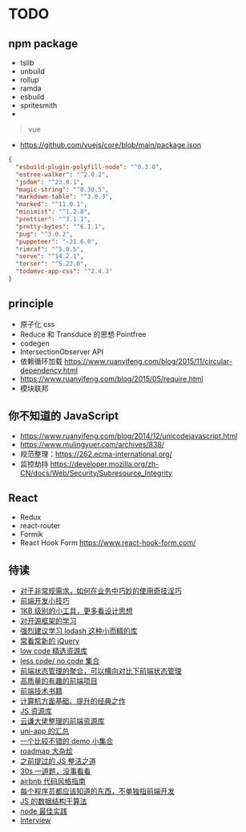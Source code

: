 # TODO

## npm package

- tslib
- unbuild
- rollup
- ramda
- esbuild
- spritesmith
-

> vue

- https://github.com/vuejs/core/blob/main/package.json

```json
{
  "esbuild-plugin-polyfill-node": "^0.3.0",
  "estree-walker": "^2.0.2",
  "jsdom": "^23.0.1",
  "magic-string": "^0.30.5",
  "markdown-table": "^3.0.3",
  "marked": "^11.0.1",
  "minimist": "^1.2.8",
  "prettier": "^3.1.1",
  "pretty-bytes": "^6.1.1",
  "pug": "^3.0.2",
  "puppeteer": "~21.6.0",
  "rimraf": "^5.0.5",
  "serve": "^14.2.1",
  "terser": "^5.22.0",
  "todomvc-app-css": "^2.4.3"
}
```

## principle

- 原子化 css
- Reduce 和 Transduce 的思想 Pointfree
- codegen
- IntersectionObserver API
- 依赖循环加载 https://www.ruanyifeng.com/blog/2015/11/circular-dependency.html
- https://www.ruanyifeng.com/blog/2015/05/require.html
- 模块联邦

## 你不知道的 JavaScript

- https://www.ruanyifeng.com/blog/2014/12/unicodejavascript.html
- https://www.mulingyuer.com/archives/838/
- 规范整理：https://262.ecma-international.org/
- 监控劫持 https://developer.mozilla.org/zh-CN/docs/Web/Security/Subresource_Integrity

## React

- Redux
- react-router
- Formik
- React Hook Form https://www.react-hook-form.com/

## 待读

- [ 对于非常规需求，如何在业务中巧妙的使用奇技淫巧 ](https://github.com/tnfe/awesome-blackmagic)
- [ 前端开发小技巧 ](https://github.com/phuocng/frontend-tips)
- [ 1KB 级别的小工具，更多看设计思想](https://github.com/xucz/awesome-1kb)
- [ 对开源框架的学习](https://github.com/KieSun/awesome-frontend-source-interpretation)
- [ 强烈建议学习 lodash 这种小而精的库 ](https://github.com/HeftyKoo/pocket-lodash)
- [ 常看常新的 jQuery](https://github.com/JsAaron/jQuery)
- [ low code 精选资源库](https://github.com/aliaszz/awesome-lowcode-component)
- [ less code/ no code 集合 ](https://github.com/dream2023/awesome-lesscode)
- [ 前端状态管理的聚合，可以横向对比下前端状态管理 ](https://github.com/tnfe/awesome-state)
- [ 高质量的有趣的前端项目](https://github.com/Wechat-ggGitHub/Awesome-GitHub-Repo)
- [ 前端技术书籍 ](https://github.com/jobbole/awesome-web-dev-books)
- [ 计算机方面基础、提升的经典之作 ](https://github.com/imarvinle/awesome-cs-books)
- [ JS 资源库 ](https://github.com/jobbole/awesome-javascript-cn)
- [ 云谦大佬整理的前端资源库 ](https://github.com/sorrycc/awesome-f2e-libs)
- [ uni-app 的汇总 ](https://github.com/aben1188/awesome-uni-app)
- [ 一个比较不错的 demo 小集合 ](https://github.com/BryanAdamss/fe-awesome-demos)
- [ roadmap 大杂烩 ](https://github.com/kamranahmedse/developer-roadmap)
- [ 之前提过的 JS 整洁之道 ](https://github.com/ryanmcdermott/clean-code-javascript)
- [ 30s 一道题，没事看看 ](https://github.com/30-seconds/30-seconds-of-code)
- [ airbnb 代码风格指南 ](https://github.com/airbnb/javascript)
- [ 每个程序员都应该知道的东西，不单独指前端开发 ](https://github.com/mtdvio/every-programmer-should-know)
- [ JS 的数据结构于算法 ](https://github.com/trekhleb/javascript-algorithms)
- [ node 最佳实践 ](https://github.com/goldbergyoni/nodebestpractices)
- [Interview](../../InterviewQuestions/面试相关/1.常见问题.html)
